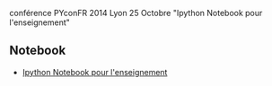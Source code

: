 conférence PYconFR 2014 Lyon 25 Octobre
"Ipython Notebook pour l'enseignement"

Notebook
--------

* [Ipython Notebook pour l'enseignement](http://nbviewer.ipython.org/urls/github.com/mbuffat/PYconFR2014/PYconFR2014.ipynb)


